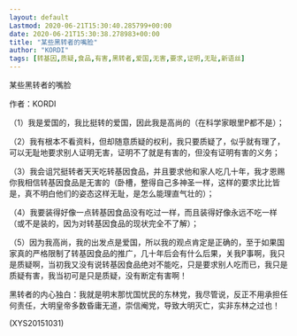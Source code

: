 ```yaml
---
layout: default
Lastmod: 2020-06-21T15:30:40.285799+00:00
date: 2020-06-21T15:30:38.278983+00:00
title: "某些黑转者的嘴脸"
author: "KORDI"
tags: [转基因,质疑,食品,有害,黑转者,爱国,无害,要求,证明,无耻,新语丝]
---
```


某些黑转者的嘴脸

作者：KORDI

（1）我是爱国的，我比挺转的爱国，因此我是高尚的（在科学家眼里P都不是）；

（2）我有根本不看资料，但却随意质疑的权利，我只要质疑了，似乎就有理了，可以无耻地要求别人证明无害，证明不了就是有害的，但没有证明有害的义务；

（3）我会诅咒挺转者天天吃转基因食品，并且要求他和家人吃几十年，我才恩赐你我相信转基因食品是无害的（卧槽，整得自己多神圣一样，这样的要求比比皆是，真不明白他们的姿态这样无耻，是怎么能理直气壮的）；

（4）我要装得好像一点转基因食品没有吃过一样，而且装得好像永远不吃一样（或不是装的，因为对转基因食品的现状完全不了解）；

（5）因为我高尚，我的出发点是爱国，所以我的观点肯定是正确的，至于如果国家真的严格限制了转基因食品的推广，几十年后会有什么后果，关我P事啊，我只是质疑啊，当初我又没有说转基因食品绝对不能吃，只是要求别人吃而已，我只是质疑有害，我当初可是只是质疑，没有断定有害啊！

黑转者的内心独白：我就是明末那忧国忧民的东林党，我尽管说，反正不用承担任何责任，大明皇帝多数昏庸无道，崇信阉党，导致大明灭亡，实非东林之过也！

(XYS20151031)

